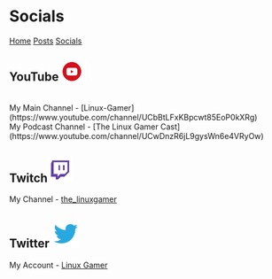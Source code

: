 <html>
<head>
<title>Linux-Gamer - Socials</title>
<link href="style.css" rel="stylesheet" type="text/css" />
</head>
<body>
<h1>Socials</h1>
<a href="linux-gamer.github.io">Home</a> <a href="posts">Posts</a> <a href="socials">Socials</a> 

<h2>YouTube<img src="/resources/yt.png" alt="youtube=logo" width="50"/></h2>
<br>
My Main Channel - [Linux-Gamer](https://www.youtube.com/channel/UCbBtLFxKBpcwt85EoP0kXRg)
<br>
My Podcast Channel - [The Linux Gamer Cast](https://www.youtube.com/channel/UCwDnzR6jL9gysWn6e4VRyOw)

<h2>Twitch<img src="/resources/twitch.png" alt="twitch-logo" width="45"/></h2>

My Channel - [the_linuxgamer](https://twitch.tv/the_linuxgamer)

<h2>Twitter <img src="/resources/twitter.png" alt="twitter-logo" width="50"></h2>

My Account - [Linux Gamer](https://twitter.com/The_LinuxGamer)
</body>
</html>